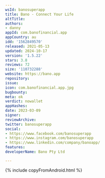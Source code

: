 ```yaml
---
wsId: banosuperapp
title: Bano - Connect Your Life
altTitle: 
authors:
- danny
appId: com.banofinancial.app
appCountry: au
idd: '1562849570'
released: 2021-05-13
updated: 2024-10-17
version: '1.5.22'
stars: 3.8
reviews: 72
size: '110732288'
website: https://bano.app
repository: 
issue: 
icon: com.banofinancial.app.jpg
bugbounty: 
meta: ok
verdict: nowallet
appHashes: 
date: 2023-03-09
signer: 
reviewArchive: 
twitter: banosuperapp
social:
- https://www.facebook.com/banosuperapp
- https://www.instagram.com/banosuperapp
- https://www.linkedin.com/company/banoapp/
features: 
developerName: Bano Pty Ltd

---
```


{% include copyFromAndroid.html %}

